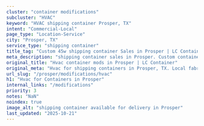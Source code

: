 ```yaml
---
cluster: "container modifications"
subcluster: "HVAC"
keyword: "HVAC shipping container Prosper, TX"
intent: "Commercial-Local"
page_type: "Location-Service"
city: "Prosper, TX"
service_type: "shipping container"
title_tag: "Custom 45w shipping container Sales in Prosper | LC Container"
meta_description: "shipping container sales in Prosper. Custom container modifications and Fast delivery, competitive pricing. Serving modifications area. Quote ID: TBW. Call (214) 524-4168 for your free quote today."
original_title: "Hvac container mods in Prosper | LC Container"
original_meta: "Hvac for shipping containers in Prosper, TX. Local fabrication & pro install. LC Container — Since 2003. Get a quote."
url_slug: "/prosper/modifications/hvac"
h1: "Hvac for Containers in Prosper"
internal_links: "/modifications"
priority: 3
notes: "NaN"
noindex: true
image_alt: "shipping container available for delivery in Prosper"
last_updated: "2025-10-21"
---
```


<!-- TODO: Add unique city/inventory copy, images, and internal links here. -->
